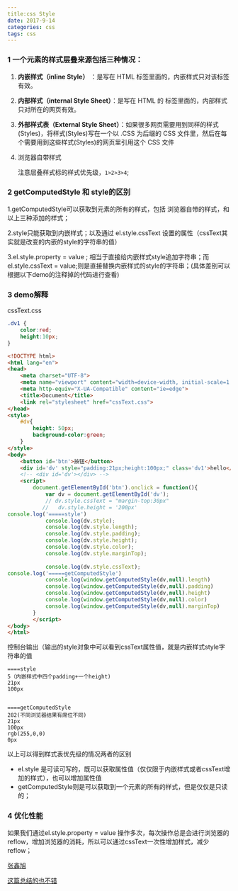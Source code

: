 ```yaml
---
title:css Style
date: 2017-9-14
categories: css
tags: css
---
```


### 1 一个元素的样式层叠来源包括三种情况：

1. **内嵌样式（inline Style）** ：是写在 HTML 标签里面的，内嵌样式只对该标签有效。

2. **内部样式（internal Style Sheet）**：是写在 HTML 的 标签里面的，内部样式只对所在的网页有效。

3. **外部样式表（External Style Sheet）**：如果很多网页需要用到同样的样式(Styles)，将样式(Styles)写在一个以 .CSS 为后缀的 CSS 文件里，然后在每个需要用到这些样式(Styles)的网页里引用这个 CSS 文件

4. 浏览器自带样式

   注意层叠样式标的样式优先级，`1>2>3>4`;

### 2 getComputedStyle 和 style的区别 

  1.getComputedStyle可以获取到元素的所有的样式，包括 浏览器自带的样式，和以上三种添加的样式；

  2.style只能获取到内嵌样式；以及通过 el.style.cssText 设置的属性（cssText其实就是改变的内嵌的style的字符串的值）

  3.el.style.property = value ; 相当于直接给内嵌样式style追加字符串；而el.style.cssText = value;则是直接替换内嵌样式的style的字符串；(具体差别可以根据以下demo的注释掉的代码进行查看)

### 3 demo解释

cssText.css

```css
.dv1 {
    color:red;
    height:10px;
}
```

```html
<!DOCTYPE html>
<html lang="en">
<head>
    <meta charset="UTF-8">
    <meta name="viewport" content="width=device-width, initial-scale=1.0">
    <meta http-equiv="X-UA-Compatible" content="ie=edge">
    <title>Document</title>
    <link rel="stylesheet" href="cssText.css">
</head>
<style>
    #dv{
        height: 50px;
        background-color:green;
    }
</style>
<body>
    <button id='btn'>按钮</button>
    <div id='dv' style="padding:21px;height:100px;" class='dv1'>hello</div>
    <!-- <div id='dv'></div> -->
    <script>
        document.getElementById('btn').onclick = function(){
            var dv = document.getElementById('dv');
            // dv.style.cssText = "margin-top:30px"
	       //   dv.style.height = '200px'
console.log('=====style')
            console.log(dv.style);
            console.log(dv.style.length);
            console.log(dv.style.padding);
            console.log(dv.style.height);
            console.log(dv.style.color);
            console.log(dv.style.marginTop);
          
            console.log(dv.style.cssText);
console.log('=====getComputedStyle')
            console.log(window.getComputedStyle(dv,null).length)
            console.log(window.getComputedStyle(dv,null).padding)
            console.log(window.getComputedStyle(dv,null).height)
            console.log(window.getComputedStyle(dv,null).color)
            console.log(window.getComputedStyle(dv,null).marginTop)
        }
        </script>
</body>
</html>
```

控制台输出（输出的style对象中可以看到cssText属性值，就是内嵌样式style字符串的值

```
====style
5（内嵌样式中四个padding+一个height)
21px
100px


====getComputedStyle
282(不同浏览器结果有席位不同)
21px
100px
rgb(255,0,0)
0px
```

以上可以得到样式表优先级的情况两者的区别

* el.style 是可读可写的，既可以获取属性值（仅仅限于内嵌样式或者cssText增加的样式），也可以增加属性值
* getComputedStyle则是可以获取到一个元素的所有的样式，但是仅仅是只读的；

### 4 优化性能

如果我们通过el.style.property = value 操作多次，每次操作总是会进行浏览器的reflow，增加浏览器的消耗，所以可以通过cssText一次性增加样式，减少reflow；



[张鑫旭](http://www.zhangxinxu.com/wordpress/2012/05/getcomputedstyle-js-getpropertyvalue-currentstyle/)

[这篇总结的也不错](https://xdlrt.github.io/2017/01/30/2017-01-30/)